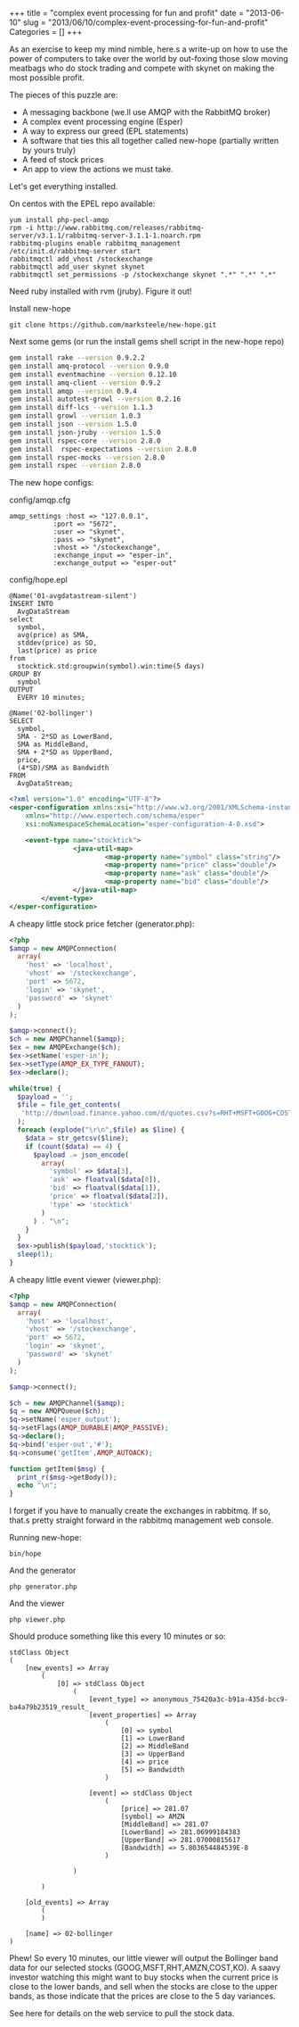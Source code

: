 +++
title = "complex event processing for fun and profit"
date = "2013-06-10"
slug = "2013/06/10/complex-event-processing-for-fun-and-profit"
Categories = []
+++

As an exercise to keep my mind nimble, here.s a write-up on how to use the power of computers to take over the world by out-foxing those slow moving meatbags who do stock trading and compete with skynet on making the most possible profit.

The pieces of this puzzle are:

- A messaging backbone (we.ll use AMQP with the RabbitMQ broker)
- A complex event processing engine (Esper)
- A way to express our greed (EPL statements)
- A software that ties this all together called new-hope (partially written by yours truly)
- A feed of stock prices
- An app to view the actions we must take.
<!--more-->
Let's get everything installed.

On centos with the EPEL repo available:

```
yum install php-pecl-amqp
rpm -i http://www.rabbitmq.com/releases/rabbitmq-server/v3.1.1/rabbitmq-server-3.1.1-1.noarch.rpm
rabbitmq-plugins enable rabbitmq_management
/etc/init.d/rabbitmq-server start
rabbitmqctl add_vhost /stockexchange
rabbitmqctl add_user skynet skynet
rabbitmqctl set_permissions -p /stockexchange skynet ".*" ".*" ".*"
```

Need ruby installed with rvm (jruby). Figure it out!

Install new-hope

```
git clone https://github.com/marksteele/new-hope.git
```

Next some gems (or run the install gems shell script in the new-hope repo)

``` bash Installing dependancies
gem install rake --version 0.9.2.2
gem install amq-protocol --version 0.9.0
gem install eventmachine --version 0.12.10
gem install amq-client --version 0.9.2
gem install amqp --version 0.9.4
gem install autotest-growl --version 0.2.16
gem install diff-lcs --version 1.1.3
gem install growl --version 1.0.3
gem install json --version 1.5.0
gem install json-jruby --version 1.5.0
gem install rspec-core --version 2.8.0
gem install  rspec-expectations --version 2.8.0
gem install rspec-mocks --version 2.8.0
gem install rspec --version 2.8.0
```

The new hope configs:

config/amqp.cfg

```
amqp_settings :host => "127.0.0.1",
           :port => "5672",
           :user => "skynet",
           :pass => "skynet",
           :vhost => "/stockexchange",
           :exchange_input => "esper-in",
           :exchange_output => "esper-out"
```

config/hope.epl

```  
@Name('01-avgdatastream-silent')
INSERT INTO
  AvgDataStream
select
  symbol,
  avg(price) as SMA,
  stddev(price) as SD,
  last(price) as price
from
  stocktick.std:groupwin(symbol).win:time(5 days)
GROUP BY
  symbol
OUTPUT
  EVERY 10 minutes;

@Name('02-bollinger')
SELECT
  symbol,
  SMA - 2*SD as LowerBand,
  SMA as MiddleBand,
  SMA + 2*SD as UpperBand,
  price,
  (4*SD)/SMA as Bandwidth
FROM
  AvgDataStream;
```

```xml  config/hope.xml
<?xml version="1.0" encoding="UTF-8"?>
<esper-configuration xmlns:xsi="http://www.w3.org/2001/XMLSchema-instance"
    xmlns="http://www.espertech.com/schema/esper"
    xsi:noNamespaceSchemaLocation="esper-configuration-4-0.xsd">

    <event-type name="stocktick">
                <java-util-map>
                        <map-property name="symbol" class="string"/>
                        <map-property name="price" class="double"/>
                        <map-property name="ask" class="double"/>
                        <map-property name="bid" class="double"/>
                </java-util-map>
        </event-type>
</esper-configuration>
```

A cheapy little stock price fetcher (generator.php):

``` php generator.php
<?php
$amqp = new AMQPConnection(
  array(
    'host' => 'localhost',
    'vhost' => '/stockexchange',
    'port' => 5672,
    'login' => 'skynet',
    'password' => 'skynet'
  )
);

$amqp->connect();
$ch = new AMQPChannel($amqp);
$ex = new AMQPExchange($ch);
$ex->setName('esper-in');
$ex->setType(AMQP_EX_TYPE_FANOUT);
$ex->declare();

while(true) {
  $payload = '';
  $file = file_get_contents(
   'http://download.finance.yahoo.com/d/quotes.csv?s=RHT+MSFT+GOOG+COST+KO+AMZN&f=b2b3l1s'
  );
  foreach (explode("\r\n",$file) as $line) {
    $data = str_getcsv($line);
    if (count($data) == 4) {
      $payload .= json_encode(
        array(
          'symbol' => $data[3], 
          'ask' => floatval($data[0]), 
          'bid' => floatval($data[1]), 
          'price' => floatval($data[2]),
          'type' => 'stocktick'
        )
      ) . "\n";
    }
  }
  $ex->publish($payload,'stocktick');
  sleep(1);
}
```

A cheapy little event viewer (viewer.php):

``` php viewer.php
<?php
$amqp = new AMQPConnection(
  array(
    'host' => 'localhost',
    'vhost' => '/stockexchange',
    'port' => 5672,
    'login' => 'skynet',
    'password' => 'skynet'
  )
);

$amqp->connect();

$ch = new AMQPChannel($amqp);
$q = new AMQPQueue($ch);
$q->setName('esper_output');
$q->setFlags(AMQP_DURABLE|AMQP_PASSIVE);
$q->declare();
$q->bind('esper-out','#');
$q->consume('getItem',AMQP_AUTOACK);

function getItem($msg) {
  print_r($msg->getBody());
  echo "\n";
}
```

I forget if you have to manually create the exchanges in rabbitmq. If so, that.s pretty straight forward in the rabbitmq management web console.

Running new-hope:


```
bin/hope
```

And the generator

```
php generator.php
```

And the viewer

```
php viewer.php
```

Should produce something like this every 10 minutes or so:

```  
stdClass Object
(
    [new_events] => Array
        (
            [0] => stdClass Object
                (
                    [event_type] => anonymous_75420a3c-b91a-435d-bcc9-ba4a79b23519_result_
                    [event_properties] => Array
                        (
                            [0] => symbol
                            [1] => LowerBand
                            [2] => MiddleBand
                            [3] => UpperBand
                            [4] => price
                            [5] => Bandwidth
                        )

                    [event] => stdClass Object
                        (
                            [price] => 281.07
                            [symbol] => AMZN
                            [MiddleBand] => 281.07
                            [LowerBand] => 281.06999184383
                            [UpperBand] => 281.07000815617
                            [Bandwidth] => 5.803654484539E-8
                        )

                )

        )

    [old_events] => Array
        (
        )

    [name] => 02-bollinger
)
```

Phew! So every 10 minutes, our little viewer will output the Bollinger band data for our selected stocks (GOOG,MSFT,RHT,AMZN,COST,KO). A saavy 
investor watching this might want to buy stocks when the current price is close to the lower bands, and sell when the stocks are close to the 
upper bands, as those indicate that the prices are close to the 5 day variances.

See here for details on the web service to pull the stock data.


